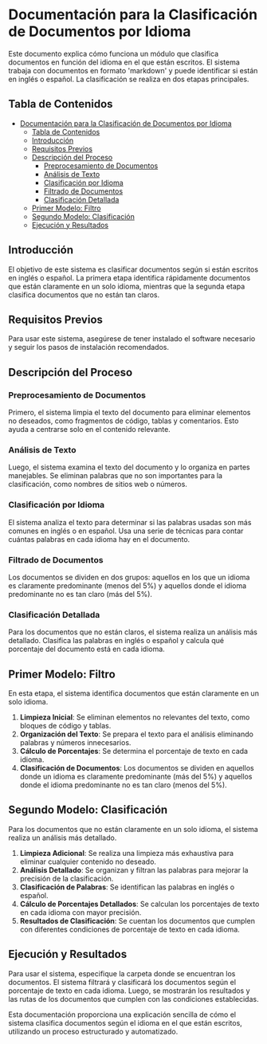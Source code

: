 # Documentación para la Clasificación de Documentos por Idioma

Este documento explica cómo funciona un módulo que clasifica documentos en función del idioma en el que están escritos. El sistema trabaja con documentos en formato 'markdown' y puede identificar si están en inglés o español. La clasificación se realiza en dos etapas principales.

## Tabla de Contenidos

- [Documentación para la Clasificación de Documentos por Idioma](#documentación-para-la-clasificación-de-documentos-por-idioma)
  - [Tabla de Contenidos](#tabla-de-contenidos)
  - [Introducción](#introducción)
  - [Requisitos Previos](#requisitos-previos)
  - [Descripción del Proceso](#descripción-del-proceso)
    - [Preprocesamiento de Documentos](#preprocesamiento-de-documentos)
    - [Análisis de Texto](#análisis-de-texto)
    - [Clasificación por Idioma](#clasificación-por-idioma)
    - [Filtrado de Documentos](#filtrado-de-documentos)
    - [Clasificación Detallada](#clasificación-detallada)
  - [Primer Modelo: Filtro](#primer-modelo-filtro)
  - [Segundo Modelo: Clasificación](#segundo-modelo-clasificación)
  - [Ejecución y Resultados](#ejecución-y-resultados)

## Introducción

El objetivo de este sistema es clasificar documentos según si están escritos en inglés o español. La primera etapa identifica rápidamente documentos que están claramente en un solo idioma, mientras que la segunda etapa clasifica documentos que no están tan claros.

## Requisitos Previos

Para usar este sistema, asegúrese de tener instalado el software necesario y seguir los pasos de instalación recomendados.

## Descripción del Proceso

### Preprocesamiento de Documentos

Primero, el sistema limpia el texto del documento para eliminar elementos no deseados, como fragmentos de código, tablas y comentarios. Esto ayuda a centrarse solo en el contenido relevante.

### Análisis de Texto

Luego, el sistema examina el texto del documento y lo organiza en partes manejables. Se eliminan palabras que no son importantes para la clasificación, como nombres de sitios web o números.

### Clasificación por Idioma

El sistema analiza el texto para determinar si las palabras usadas son más comunes en inglés o en español. Usa una serie de técnicas para contar cuántas palabras en cada idioma hay en el documento.

### Filtrado de Documentos

Los documentos se dividen en dos grupos: aquellos en los que un idioma es claramente predominante (menos del 5%) y aquellos donde el idioma predominante no es tan claro (más del 5%).

### Clasificación Detallada

Para los documentos que no están claros, el sistema realiza un análisis más detallado. Clasifica las palabras en inglés o español y calcula qué porcentaje del documento está en cada idioma.

## Primer Modelo: Filtro

En esta etapa, el sistema identifica documentos que están claramente en un solo idioma.

1. **Limpieza Inicial**: Se eliminan elementos no relevantes del texto, como bloques de código y tablas.
2. **Organización del Texto**: Se prepara el texto para el análisis eliminando palabras y números innecesarios.
3. **Cálculo de Porcentajes**: Se determina el porcentaje de texto en cada idioma.
4. **Clasificación de Documentos**: Los documentos se dividen en aquellos donde un idioma es claramente predominante (más del 5%) y aquellos donde el idioma predominante no es tan claro (menos del 5%).

## Segundo Modelo: Clasificación

Para los documentos que no están claramente en un solo idioma, el sistema realiza un análisis más detallado.

1. **Limpieza Adicional**: Se realiza una limpieza más exhaustiva para eliminar cualquier contenido no deseado.
2. **Análisis Detallado**: Se organizan y filtran las palabras para mejorar la precisión de la clasificación.
3. **Clasificación de Palabras**: Se identifican las palabras en inglés o español.
4. **Cálculo de Porcentajes Detallados**: Se calculan los porcentajes de texto en cada idioma con mayor precisión.
5. **Resultados de Clasificación**: Se cuentan los documentos que cumplen con diferentes condiciones de porcentaje de texto en cada idioma.

## Ejecución y Resultados

Para usar el sistema, especifique la carpeta donde se encuentran los documentos. El sistema filtrará y clasificará los documentos según el porcentaje de texto en cada idioma. Luego, se mostrarán los resultados y las rutas de los documentos que cumplen con las condiciones establecidas.

Esta documentación proporciona una explicación sencilla de cómo el sistema clasifica documentos según el idioma en el que están escritos, utilizando un proceso estructurado y automatizado.
